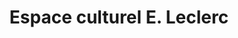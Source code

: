 ---
title: "Espace culturel E. Leclerc"
url: /concarneau/espace-culturel-e-leclerc/
shop: livres
---